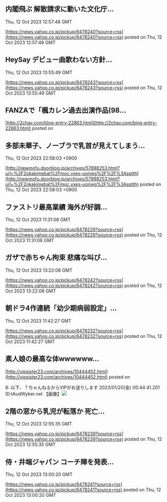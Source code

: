 

## 内閣飛ぶ 解散請求に動いた文化庁...
  Thu, 12 Oct 2023 12:57:48 GMT

[https://news.yahoo.co.jp/pickup/6478240?source=rss](https://news.yahoo.co.jp/pickup/6478240?source=rss)
posted on Thu, 12 Oct 2023 12:57:48 GMT

<!--more-->



## HeySay デビュー曲歌わない方針...
  Thu, 12 Oct 2023 13:55:49 GMT

[https://news.yahoo.co.jp/pickup/6478243?source=rss](https://news.yahoo.co.jp/pickup/6478243?source=rss)
posted on Thu, 12 Oct 2023 13:55:49 GMT

<!--more-->



## FANZAで「楓カレン過去出演作品(98...
  

[http://2chav.com/blog-entry-22863.html](http://2chav.com/blog-entry-22863.html)
posted on 

<!--more-->



## 多部未華子、ノーブラで乳首が見えてしまう...
  Thu, 12 Oct 2023 22:58:03 +0900

[http://newmofu.doorblog.jp/archives/57898253.html?url=%2F2okakimebat%2Fmoc.yxes-uonieg%2F%2F%3Asptth](http://newmofu.doorblog.jp/archives/57898253.html?url=%2F2okakimebat%2Fmoc.yxes-uonieg%2F%2F%3Asptth)
posted on Thu, 12 Oct 2023 22:58:03 +0900

<!--more-->



## ファストリ最高業績 海外が好調...
  Thu, 12 Oct 2023 11:31:08 GMT

[https://news.yahoo.co.jp/pickup/6478229?source=rss](https://news.yahoo.co.jp/pickup/6478229?source=rss)
posted on Thu, 12 Oct 2023 11:31:08 GMT

<!--more-->



## ガザで赤ちゃん拘束 悲痛な叫び...
  Thu, 12 Oct 2023 13:22:08 GMT

[https://news.yahoo.co.jp/pickup/6478242?source=rss](https://news.yahoo.co.jp/pickup/6478242?source=rss)
posted on Thu, 12 Oct 2023 13:22:08 GMT

<!--more-->



## 朝ドラ4作連続「幼少期病弱設定」...
  Thu, 12 Oct 2023 11:42:27 GMT

[https://news.yahoo.co.jp/pickup/6478232?source=rss](https://news.yahoo.co.jp/pickup/6478232?source=rss)
posted on Thu, 12 Oct 2023 11:42:27 GMT

<!--more-->



## 素人娘の最高な体wwwwww...
  

[http://vipsister23.com/archives/10444452.html](http://vipsister23.com/archives/10444452.html)
posted on 

<!--more-->

8: 以下、？ちゃんねるからVIPがお送りします 2023/01/20(金) 00:44:41.201 ID:tAudWyber.net 【画像】![](https://livedoor.blogimg.jp/vipsister23/imgs/6/0/601def89.jpghttps://livedoor.blogimg.jp/vipsister23/imgs/3/7/3766bc25.jpg)

## 2階の窓から乳児が転落か 死亡...
  Thu, 12 Oct 2023 12:55:35 GMT

[https://news.yahoo.co.jp/pickup/6478239?source=rss](https://news.yahoo.co.jp/pickup/6478239?source=rss)
posted on Thu, 12 Oct 2023 12:55:35 GMT

<!--more-->



## 侍・井端ジャパン コーチ陣を発表...
  Thu, 12 Oct 2023 13:00:20 GMT

[https://news.yahoo.co.jp/pickup/6478241?source=rss](https://news.yahoo.co.jp/pickup/6478241?source=rss)
posted on Thu, 12 Oct 2023 13:00:20 GMT

<!--more-->


